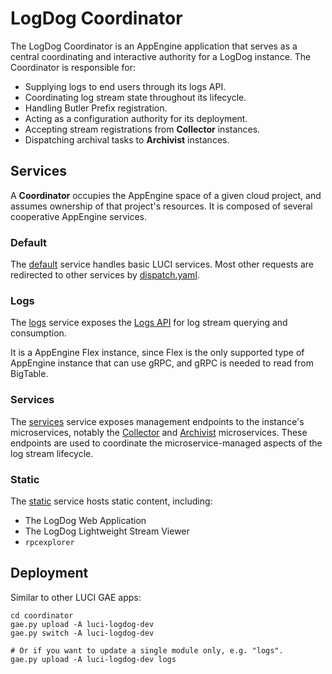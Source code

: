 LogDog Coordinator
==================

The LogDog Coordinator is an AppEngine application that serves as a central
coordinating and interactive authority for a LogDog instance. The Coordinator
is responsible for:

* Supplying logs to end users through its logs API.
* Coordinating log stream state throughout its lifecycle.
* Handling Butler Prefix registration.
* Acting as a configuration authority for its deployment.
* Accepting stream registrations from **Collector** instances.
* Dispatching archival tasks to **Archivist** instances.

## Services

A **Coordinator** occupies the AppEngine space of a given cloud project, and
assumes ownership of that project's resources. It is composed of several
cooperative AppEngine services.

### Default

The [default](default/) service handles basic LUCI services. Most other requests are
redirected to other services by [dispatch.yaml](default/dispatch.yaml).

### Logs

The [logs](logs/) service exposes the
[Logs API](../../../api/endpoints/coordinator/logs/v1/) for log stream querying
and consumption.

It is a AppEngine Flex instance, since Flex is the only supported type of
AppEngine instance that can use gRPC, and gRPC is needed to read from BigTable.

### Services

The [services](services/) service exposes management endpoints to the instance's
microservices, notably the [Collector](../../../server/cmd/logdog_collector) and
[Archivist](../../../server/cmd/logdog_archivist) microservices. These endpoints
are used to coordinate the microservice-managed aspects of the log stream
lifecycle.

### Static

The [static](static/) service hosts static content, including:
* The LogDog Web Application
* The LogDog Lightweight Stream Viewer
* `rpcexplorer`

## Deployment

Similar to other LUCI GAE apps:

```shell
cd coordinator
gae.py upload -A luci-logdog-dev
gae.py switch -A luci-logdog-dev

# Or if you want to update a single module only, e.g. "logs".
gae.py upload -A luci-logdog-dev logs
```
